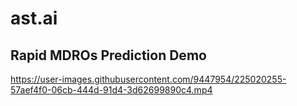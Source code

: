 
# ast.ai 

## Rapid MDROs Prediction Demo 

https://user-images.githubusercontent.com/9447954/225020255-57aef4f0-06cb-444d-91d4-3d62699890c4.mp4

